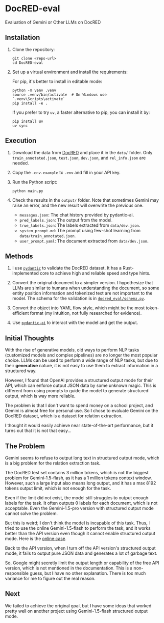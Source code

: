# DocRED-eval

Evaluation of Gemini or Other LLMs on DocRED

## Installation

1. Clone the repository:
    ```shell
    git clone <repo-url>
    cd DocRED-eval
    ```

2. Set up a virtual environment and install the requirements:

    For pip, it's better to install in editable mode:
    ```shell
    python -m venv .venv
    source .venv/bin/activate  # On Windows use `.venv\Scripts\activate`
    pip install -e .
    ```

    If you prefer to try `uv`, a faster alternative to pip, you can install it by:
    ```shell
    pip install uv
    uv sync
    ```

## Execution

1. Download the data from [DocRED](https://github.com/thunlp/DocRED) and place it in the `data/` folder. Only `train_annotated.json`, `test.json`, `dev.json`, and `rel_info.json` are needed.

2. Copy the `.env.example` to `.env` and fill in your API key.

3. Run the Python script:
    ```shell
    python main.py
    ```

4. Check the results in the `output/` folder. Note that sometimes Gemini may raise an error, and the new result will overwrite the previous one.

    - `messages.json`: The chat history provided by pydantic-ai.
    - `pred_labels.json`: The output from the model.
    - `true_labels.json`: The labels extracted from `data/dev.json`.
    - `system_prompt.md`: The prompt using few-shot learning from `data/train_annotated.json`.
    - `user_prompt.yaml`: The document extracted from `data/dev.json`.

## Methods

1. I use [`pydantic`](https://docs.pydantic.dev/) to validate the DocRED dataset. It has a Rust-implemented core to achieve high and reliable speed and type hints.

2. Convert the original document to a simpler version. I hypothesize that LLMs are similar to humans when understanding the document, so some entity position information and tokenized text are not important to the model. The schema for the validation is in [`docred_eval/schema.py`](docred_eval/schema.py).

3. Convert the object into YAML flow style, which might be the most token-efficient format (my intuition, not fully researched for evidence).

4. Use [`pydantic-ai`](https://ai.pydantic.dev/) to interact with the model and get the output.

## Initial Thoughts

With the rise of generative models, old ways to perform NLP tasks (customized models and complex pipelines) are no longer the most popular choice. LLMs can be used to perform a wide range of NLP tasks, but due to their **generative** nature, it is not easy to use them to extract information in a structured way.

However, I found that OpenAI provides a structured output mode for their API, which can enforce output JSON data by some unknown magic. This is different from using prompts to guide the model to generate structured output, which is way more reliable.

The problem is that I don't want to spend money on a school project, and Gemini is almost free for personal use. So I chose to evaluate Gemini on the DocRED dataset, which is a dataset for relation extraction.

I thought it would easily achieve near state-of-the-art performance, but it turns out that it is not that easy...

## The Problem

Gemini seems to refuse to output long text in structured output mode, which is a big problem for the relation extraction task.

The DocRED test set contains 3 million tokens, which is not the biggest problem for Gemini-1.5-flash, as it has a 1 million tokens context window. However, such a large input also means long output, and it has a max 8192 tokens output limit, which is not enough for the task.

Even if the limit did not exist, the model still struggles to output enough labels for the task. It often outputs 0 labels for each document, which is not acceptable. Even the Gemini-1.5-pro version with structured output mode cannot solve the problem.

But this is weird; I don't think the model is incapable of this task. Thus, I tried to use the online Gemini-1.5-flash to perform the task, and it works better than the API version even though it cannot enable structured output mode. Here is the [online case](https://g.co/gemini/share/7cbbc6513c6a).

Back to the API version, when I turn off the API version's structured output mode, it fails to output pure JSON data and generates a lot of garbage text.

So, Google might secretly limit the output length or capability of the free API version, which is not mentioned in the documentation. This is a non-responsible guess, but I have no other explanation. There is too much variance for me to figure out the real reason.

## Next

We failed to achieve the original goal, but I have some ideas that worked pretty well on another project using Gemini-1.5-flash structured output mode.